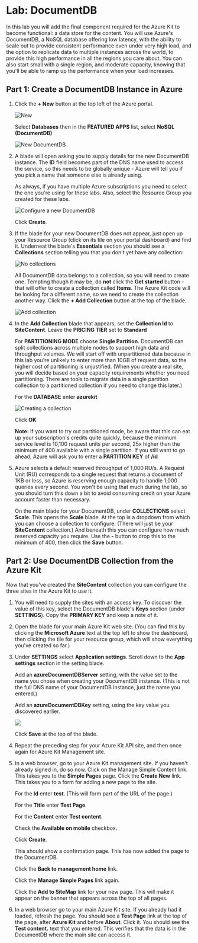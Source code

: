 # Lab: DocumentDB

In this lab you will add the final component required for the Azure Kit to become
functional: a data store for the content. You will use Azure's DocumentDB, a
NoSQL database offering low latency, with the ability to scale out to provide consistent
performance even under very high load, and the option to replicate
data to multiple instances across the world, to provide this high performance in
all the regions you care about. You can also start small with a single region,
and moderate capacity, knowing that you'll be able to ramp up the performance when
your load increases.

## Part 1: Create a DocumentDB Instance in Azure

1.  Click the **+ New** button at the top left of the Azure portal.

    ![New](media/AzurePortalAddButton.png)

    Select **Databases** then in the **FEATURED APPS** list, select
    **NoSQL (DocumentDB)**

    ![New DocumentDB](media/AzurePortalAddDocumentDB.png)

2.  A blade will open asking you to supply details for the new DocumentDB
    instance. The **ID** field becomes part of the DNS name used to access
    the service, so this needs to be globally unique - Azure will tell you
    if you pick a name that someone else is already using.

    As always, if you have multiple Azure subscriptions you need to select
    the one you're using for these labs. Also, select the Resource Group
    you created for these labs.

    ![Configure a new DocumentDB](media/AzurePortalConfigureNewDocumentDB.png)

    Click **Create**.

3.  If the blade for your new DocumentDB does not appear, just open up your
    Resource Group (click on its tile on your portal dashboard) and find it.
    Underneat the blade's **Essentials** section you should see a
    **Collections** section telling you that you don't yet have any collection:

    ![No collections](media/DocumentDbNoCollections.png)

    All DocumentDB data belongs to a collection, so you will need to create one.
    Tempting though it may be, do **not** click the **Get started** button - that
    will offer to create a collection called **Items**. The Azure Kit code will
    be looking for a different name, so we need to create the collection another way.
    Click the **+ Add Collection** button at the top of the blade.

    ![Add collection](media/DocumentDbAddCollectionButton.png)

4.  In the **Add Collection** blade that appears, set the **Collection Id** to
    **SiteContent**. Leave the **PRICING TIER** set to **Standard**

    For **PARTITIONING MODE** choose **Single Partition**. DocumentDB can split
    collections across multiple nodes to support high data and throughput
    volumes. We will start off with unpartitioned data because in this lab
    you're unlikely to enter more than 10GB of request data, so the higher
    cost of partitioning is unjustified. (When you create
    a real site, you will decide based on your capacity requirements whether
    you need partitioning. There are tools to migrate data in a single partition
    collection to a partitioned collection if you need to change this later.)

    For the **DATABASE** enter **azurekit**

    ![Creating a collection](media/DocumentDbAddCollectionSettings.png)

    Click **OK**

    **Note:** If you want to try out partitioned mode, be aware that this can eat
    up your subscription's credits quite quickly, because the minimum service
    level is 10,100 request units per second, 25x higher than the minimum of
    400 available with a single partition. If you still want to go ahead, Azure
    will ask you to enter a **PARTITION KEY** of **/id**

5.  Azure selects a default reserved throughput of 1,000 RU/s. A Request Unit (RU)
    corresponds to a single request that returns a document of 1KB or less, so Azure
    is reserving enough capacity to handle 1,000 queries every second. You won't
    be using that much during the lab, so you should turn this down a bit to avoid
    consuming credit on your Azure account faster than necessary.

    On the main blade for your DocumentDB, under **COLLECTIONS** select **Scale**.
    This opens the **Scale** blade. At the top is a dropdown from which you can
    choose a collection to configure. (There will just be your **SiteContent**
    collection.) And beneath this you can configure how much reserved capacity
    you require. Use the **-** button to drop this to the minimum of 400,
    then click the **Save** button.

## Part 2: Use DocumentDB Collection from the Azure Kit

Now that you've created the **SiteContent** collection you can configure the three
sites in the Azure Kit to use it.

1.  You will need to supply the sites with an access key. To discover the value of
    this key, select the DocumentDB blade's **Keys** section (under **SETTINGS**).
    Copy the **PRIMARY KEY** and keep a note of it.

2.  Open the blade for your main Azure Kit web site. (You can find this by clicking
    the **Microsoft Azure** text at the top left to show the dashboard, then clicking
    the tile for your resource group, which will show everything you've created so far.)

3.  Under **SETTINGS** select **Application settings**. Scroll down to the
    **App settings** section in the setting blade.

    Add an **azureDocumentDBServer** setting, with the value set to the name you
    chose when creating your DocumentDB instance. (This is not the full DNS name of
    your DocumentDB instance, just the name you entered.)

    Add an **azureDocumentDBKey** setting, using the key value you discovered earlier.

    ![](media/WebAppDocDbSettings.png)

    Click **Save** at the top of the blade.

4.  Repeat the preceding step for your Azure Kit API site, and then once again for
    Azure Kit Management site.

5.  In a web browser, go to your Azure Kit management site. If you haven't already
    signed in, do so now. Click on the Manage Simple Content link. This takes
    you to the **Simple Pages** page. Click the **Create New** link. This takes you
    to a form for adding a new page to the site.

    For the **Id** enter **test**. (This will form part of the URL of the page.)

    For the **Title** enter **Test Page**.

    For the **Content** enter **Test content.**

    Check the **Available on mobile** checkbox.

    Click **Create**.

    This should show a confirmation page. This has now added the page to the
    DocumentDB.

    Click the **Back to management home** link.

    Click the **Manage Simple Pages** link again.

    Click the **Add to SiteMap** link for your new page. This will make it appear
    on the banner that appears across the top of all pages.

6.  In a web browser go to your main Azure Kit site. If you already had it loaded,
    refresh the page. You should see a **Test Page** link at the top of the page, after
    **Azure Kit** and before **About**. Click it. You should see the **Test content.**
    text that you entered. This verifies that the data is in the DocumentDB
    where the main site can access it.
